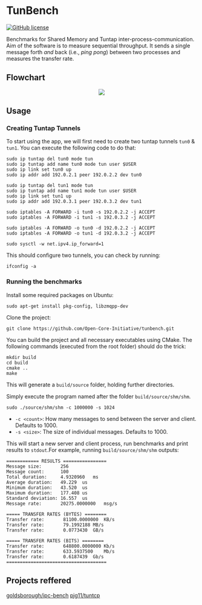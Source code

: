 # TunBench

[![GitHub license](https://img.shields.io/github/license/mashape/apistatus.svg?style=flat-square)](http://goldsborough.mit-license.org)

Benchmarks for Shared Memory and Tuntap inter-process-communication. Aim of the software is to measure sequential throughput. It sends a single message forth _and_ back (i.e., *ping pong*) between two processes and measures the transfer rate.


## Flowchart

<p  align="center">

<img  src="https://github.com/PrajvalRaval/ipc-bench/assets/41849970/2802a83f-a086-4444-abee-7ed93b396105">

</p>



## Usage

### Creating Tuntap Tunnels

To start using the app, we will first need to create two tuntap tunnels `tun0` & `tun1`.
You can execute the following code to do that:

```shell
sudo ip tuntap del tun0 mode tun
sudo ip tuntap add name tun0 mode tun user $USER
sudo ip link set tun0 up
sudo ip addr add 192.0.2.1 peer 192.0.2.2 dev tun0

sudo ip tuntap del tun1 mode tun
sudo ip tuntap add name tun1 mode tun user $USER
sudo ip link set tun1 up
sudo ip addr add 192.0.3.1 peer 192.0.3.2 dev tun1

sudo iptables -A FORWARD -i tun0 -s 192.0.2.2 -j ACCEPT
sudo iptables -A FORWARD -i tun1 -s 192.0.3.2 -j ACCEPT

sudo iptables -A FORWARD -o tun0 -d 192.0.2.2 -j ACCEPT
sudo iptables -A FORWARD -o tun1 -d 192.0.3.2 -j ACCEPT

sudo sysctl -w net.ipv4.ip_forward=1
```

This should configure two tunnels, you can check by running:

```shell
ifconfig -a
```

### Running the benchmarks

Install some required packages on Ubuntu:

```shell
sudo apt-get install pkg-config, libzmqpp-dev
```

Clone the project:

```shell
git clone https://github.com/Open-Core-Initiative/tunbench.git
```

You can build the project and all necessary executables using CMake. The following commands (executed from the root folder) should do the trick:

```shell
mkdir build
cd build
cmake ..
make
```

This will generate a `build/source` folder, holding further directories.

Simply execute the program named after the folder `build/source/shm/shm`.

```shell
sudo ./source/shm/shm -c 1000000 -s 1024
```

* `-c <count>`: How many messages to send between the server and client. Defaults to 1000.
* `-s <size>`: The size of individual messages. Defaults to 1000.

This will start a new server and client process, run benchmarks and print results to `stdout`.For example, running `build/source/shm/shm` outputs:

```
============ RESULTS ================
Message size:       256
Message count:      100
Total duration:     4.9320960	ms
Average duration:   49.229	us
Minimum duration:   43.520	us
Maximum duration:   177.408	us
Standard deviation: 16.557	us
Message rate:       20275.0000000	msg/s

===== TRANSFER RATES (BYTES) ========
Transfer rate:       81100.0000000	KB/s
Transfer rate:       79.1992188	MB/s
Transfer rate:       0.0773430	GB/s

===== TRANSFER RATES (BITS) ========
Transfer rate:       648800.0000000	Kb/s
Transfer rate:       633.5937500	Mb/s
Transfer rate:       0.6187439	Gb/s
=====================================
```
## Projects reffered

[goldsborough/ipc-bench](https://github.com/goldsborough/ipc-bench)
[pjg11/tuntcp](https://github.com/pjg11/tuntcp.git)